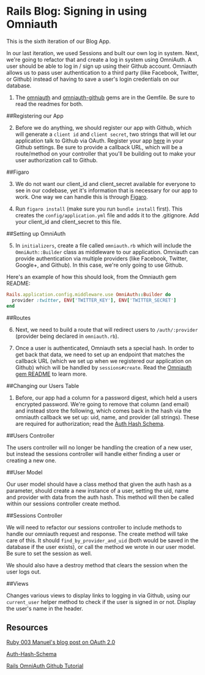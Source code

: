 # Rails Blog: Signing in using Omniauth

This is the sixth iteration of our Blog App.

In our last iteration, we used Sessions and built our own log in system. Next, we're going to refactor that and create a log in system using OmniAuth. A user should be able to log in / sign up using their Github account. Omniauth allows us to pass user authentication to a third party (like Facebook, Twitter, or Github) instead of having to save a user's login credentials on our database.

1. The [omniauth](https://github.com/intridea/omniauth) and [omniauth-github](https://github.com/intridea/omniauth-github) gems are in the Gemfile. Be sure to read the readmes for both.

##Registering our App

2. Before we do anything, we should register our app with Github, which will generate a `client id` and `client secret`, two strings that will let our application talk to Github via OAuth. Register your app [here](https://github.com/settings/applications/new) in your Github settings. Be sure to provide a callback URL, which will be a route/method on your controller that you'll be building out to make your user authorization call to Github.

##Figaro

3. We do not want our client_id and client_secret available for everyone to see in our codebase, yet it's information that is necessary for our app to work. One way we can handle this is through [Figaro](https://github.com/laserlemon/figaro).

4. Run `figaro install` (make sure you run `bundle install` first). This creates the `config/application.yml` file and adds it to the .gitignore. Add your client_id and client_secret to this file.

##Setting up OmniAuth

5. In `initializers`, create a file called `omniauth.rb` which will include the `OmniAuth::Builder` class as middleware to our application. Omniauth can provide authentication via multiple providers (like Facebook, Twitter, Google+, and Github). In this case, we're only going to use Github.

Here's an example of how this should look, from the Omniauth gem README:

```ruby
Rails.application.config.middleware.use OmniAuth::Builder do
  provider :twitter, ENV['TWITTER_KEY'], ENV['TWITTER_SECRET']
end
```

##Routes

6. Next, we need to build a route that will redirect users to `/auth/:provider` (provider being declared in `omniauth.rb`).

7. Once a user is authenticated, Omniauth sets a special hash. In order to get back that data, we need to set up an endpoint that matches the callback URL (which we set up when we registered our application on Github) which will be handled by `sessions#create`. Read the [Omniauth gem README](https://github.com/intridea/omniauth) to learn more.

##Changing our Users Table

1. Before, our app had a column for a password digest, which held a users encrypted password. We're going to remove that column (and email) and instead store the following, which comes back in the hash via the omniauth callback we set up: uid, name, and provider (all strings). These are required for authorization; read the [Auth Hash Schema](https://github.com/intridea/omniauth/wiki/Auth-Hash-Schema).

##Users Controller

The users controller will no longer be handling the creation of a new user, but instead the sessions controller will handle either finding a user or creating a new one.

##User Model

Our user model should have a class method that given the auth hash as a parameter, should create a new instance of a user, setting the uid, name and provider with data from the auth hash. This method will then be called within our sessions controller create method.

##Sessions Controller

We will need to refactor our sessions controller to include methods to handle our omniauth request and response. The create method will take care of this. It should `find_by_provider_and_uid` (both would be saved in the database if the user exists), or call the method we wrote in our user model. Be sure to set the session as well.

We should also have a destroy method that clears the session when the user logs out.

##Views

Changes various views to display links to logging in via Github, using our `current_user` helper method to check if the user is signed in or not. Display the user's name in the header.

## Resources

[Ruby 003 Manuel's blog post on OAuth 2.0](http://manu3569.github.io/blog/2013/11/06/oauth-2-dot-0-what-you-need-to-know-about-it-for-building-your-next-app/)

[Auth-Hash-Schema](https://github.com/intridea/omniauth/wiki/Auth-Hash-Schema)

[Rails OmniAuth Github Tutorial](http://natashatherobot.com/rails-omniauth-github-tutorial/)
